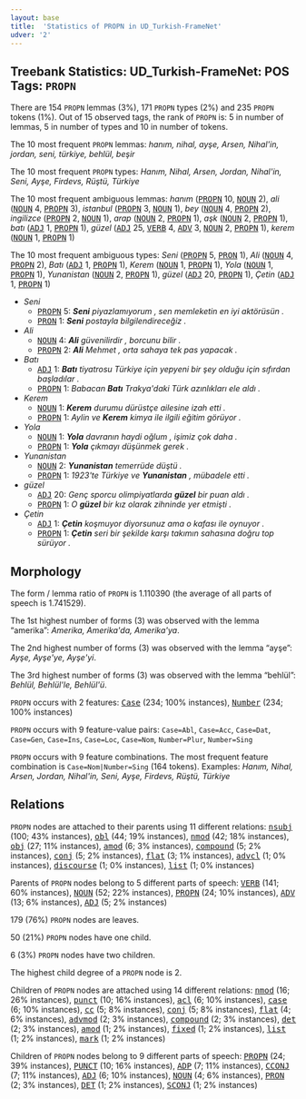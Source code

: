 ```yaml
---
layout: base
title:  'Statistics of PROPN in UD_Turkish-FrameNet'
udver: '2'
---
```


## Treebank Statistics: UD_Turkish-FrameNet: POS Tags: `PROPN`

There are 154 `PROPN` lemmas (3%), 171 `PROPN` types (2%) and 235 `PROPN` tokens (1%).
Out of 15 observed tags, the rank of `PROPN` is: 5 in number of lemmas, 5 in number of types and 10 in number of tokens.

The 10 most frequent `PROPN` lemmas: <em>hanım, nihal, ayşe, Arsen, Nihal'in, jordan, seni, türkiye, behlül, beşir</em>

The 10 most frequent `PROPN` types:  <em>Hanım, Nihal, Arsen, Jordan, Nihal'in, Seni, Ayşe, Firdevs, Rüştü, Türkiye</em>

The 10 most frequent ambiguous lemmas: <em>hanım</em> (<tt><a href="tr_framenet-pos-PROPN.html">PROPN</a></tt> 10, <tt><a href="tr_framenet-pos-NOUN.html">NOUN</a></tt> 2), <em>ali</em> (<tt><a href="tr_framenet-pos-NOUN.html">NOUN</a></tt> 4, <tt><a href="tr_framenet-pos-PROPN.html">PROPN</a></tt> 3), <em>istanbul</em> (<tt><a href="tr_framenet-pos-PROPN.html">PROPN</a></tt> 3, <tt><a href="tr_framenet-pos-NOUN.html">NOUN</a></tt> 1), <em>bey</em> (<tt><a href="tr_framenet-pos-NOUN.html">NOUN</a></tt> 4, <tt><a href="tr_framenet-pos-PROPN.html">PROPN</a></tt> 2), <em>ingilizce</em> (<tt><a href="tr_framenet-pos-PROPN.html">PROPN</a></tt> 2, <tt><a href="tr_framenet-pos-NOUN.html">NOUN</a></tt> 1), <em>arap</em> (<tt><a href="tr_framenet-pos-NOUN.html">NOUN</a></tt> 2, <tt><a href="tr_framenet-pos-PROPN.html">PROPN</a></tt> 1), <em>aşk</em> (<tt><a href="tr_framenet-pos-NOUN.html">NOUN</a></tt> 2, <tt><a href="tr_framenet-pos-PROPN.html">PROPN</a></tt> 1), <em>batı</em> (<tt><a href="tr_framenet-pos-ADJ.html">ADJ</a></tt> 1, <tt><a href="tr_framenet-pos-PROPN.html">PROPN</a></tt> 1), <em>güzel</em> (<tt><a href="tr_framenet-pos-ADJ.html">ADJ</a></tt> 25, <tt><a href="tr_framenet-pos-VERB.html">VERB</a></tt> 4, <tt><a href="tr_framenet-pos-ADV.html">ADV</a></tt> 3, <tt><a href="tr_framenet-pos-NOUN.html">NOUN</a></tt> 2, <tt><a href="tr_framenet-pos-PROPN.html">PROPN</a></tt> 1), <em>kerem</em> (<tt><a href="tr_framenet-pos-NOUN.html">NOUN</a></tt> 1, <tt><a href="tr_framenet-pos-PROPN.html">PROPN</a></tt> 1)

The 10 most frequent ambiguous types:  <em>Seni</em> (<tt><a href="tr_framenet-pos-PROPN.html">PROPN</a></tt> 5, <tt><a href="tr_framenet-pos-PRON.html">PRON</a></tt> 1), <em>Ali</em> (<tt><a href="tr_framenet-pos-NOUN.html">NOUN</a></tt> 4, <tt><a href="tr_framenet-pos-PROPN.html">PROPN</a></tt> 2), <em>Batı</em> (<tt><a href="tr_framenet-pos-ADJ.html">ADJ</a></tt> 1, <tt><a href="tr_framenet-pos-PROPN.html">PROPN</a></tt> 1), <em>Kerem</em> (<tt><a href="tr_framenet-pos-NOUN.html">NOUN</a></tt> 1, <tt><a href="tr_framenet-pos-PROPN.html">PROPN</a></tt> 1), <em>Yola</em> (<tt><a href="tr_framenet-pos-NOUN.html">NOUN</a></tt> 1, <tt><a href="tr_framenet-pos-PROPN.html">PROPN</a></tt> 1), <em>Yunanistan</em> (<tt><a href="tr_framenet-pos-NOUN.html">NOUN</a></tt> 2, <tt><a href="tr_framenet-pos-PROPN.html">PROPN</a></tt> 1), <em>güzel</em> (<tt><a href="tr_framenet-pos-ADJ.html">ADJ</a></tt> 20, <tt><a href="tr_framenet-pos-PROPN.html">PROPN</a></tt> 1), <em>Çetin</em> (<tt><a href="tr_framenet-pos-ADJ.html">ADJ</a></tt> 1, <tt><a href="tr_framenet-pos-PROPN.html">PROPN</a></tt> 1)


* <em>Seni</em>
  * <tt><a href="tr_framenet-pos-PROPN.html">PROPN</a></tt> 5: <em><b>Seni</b> piyazlamıyorum , sen memleketin en iyi aktörüsün .</em>
  * <tt><a href="tr_framenet-pos-PRON.html">PRON</a></tt> 1: <em><b>Seni</b> postayla bilgilendireceğiz .</em>
* <em>Ali</em>
  * <tt><a href="tr_framenet-pos-NOUN.html">NOUN</a></tt> 4: <em><b>Ali</b> güvenilirdir , borcunu bilir .</em>
  * <tt><a href="tr_framenet-pos-PROPN.html">PROPN</a></tt> 2: <em><b>Ali</b> Mehmet , orta sahaya tek pas yapacak .</em>
* <em>Batı</em>
  * <tt><a href="tr_framenet-pos-ADJ.html">ADJ</a></tt> 1: <em><b>Batı</b> tiyatrosu Türkiye için yepyeni bir şey olduğu için sıfırdan başladılar .</em>
  * <tt><a href="tr_framenet-pos-PROPN.html">PROPN</a></tt> 1: <em>Babacan <b>Batı</b> Trakya'daki Türk azınlıkları ele aldı .</em>
* <em>Kerem</em>
  * <tt><a href="tr_framenet-pos-NOUN.html">NOUN</a></tt> 1: <em><b>Kerem</b> durumu dürüstçe ailesine izah etti .</em>
  * <tt><a href="tr_framenet-pos-PROPN.html">PROPN</a></tt> 1: <em>Aylin ve <b>Kerem</b> kimya ile ilgili eğitim görüyor .</em>
* <em>Yola</em>
  * <tt><a href="tr_framenet-pos-NOUN.html">NOUN</a></tt> 1: <em><b>Yola</b> davranın haydi oğlum , işimiz çok daha .</em>
  * <tt><a href="tr_framenet-pos-PROPN.html">PROPN</a></tt> 1: <em><b>Yola</b> çıkmayı düşünmek gerek .</em>
* <em>Yunanistan</em>
  * <tt><a href="tr_framenet-pos-NOUN.html">NOUN</a></tt> 2: <em><b>Yunanistan</b> temerrüde düştü .</em>
  * <tt><a href="tr_framenet-pos-PROPN.html">PROPN</a></tt> 1: <em>1923'te Türkiye ve <b>Yunanistan</b> , mübadele etti .</em>
* <em>güzel</em>
  * <tt><a href="tr_framenet-pos-ADJ.html">ADJ</a></tt> 20: <em>Genç sporcu olimpiyatlarda <b>güzel</b> bir puan aldı .</em>
  * <tt><a href="tr_framenet-pos-PROPN.html">PROPN</a></tt> 1: <em>O <b>güzel</b> bir kız olarak zihninde yer etmişti .</em>
* <em>Çetin</em>
  * <tt><a href="tr_framenet-pos-ADJ.html">ADJ</a></tt> 1: <em><b>Çetin</b> koşmuyor diyorsunuz ama o kafası ile oynuyor .</em>
  * <tt><a href="tr_framenet-pos-PROPN.html">PROPN</a></tt> 1: <em><b>Çetin</b> seri bir şekilde karşı takımın sahasına doğru top sürüyor .</em>

## Morphology

The form / lemma ratio of `PROPN` is 1.110390 (the average of all parts of speech is 1.741529).

The 1st highest number of forms (3) was observed with the lemma “amerika”: <em>Amerika, Amerika'da, Amerika'ya</em>.

The 2nd highest number of forms (3) was observed with the lemma “ayşe”: <em>Ayşe, Ayşe'ye, Ayşe'yi</em>.

The 3rd highest number of forms (3) was observed with the lemma “behlül”: <em>Behlül, Behlül'le, Behlül'ü</em>.

`PROPN` occurs with 2 features: <tt><a href="tr_framenet-feat-Case.html">Case</a></tt> (234; 100% instances), <tt><a href="tr_framenet-feat-Number.html">Number</a></tt> (234; 100% instances)

`PROPN` occurs with 9 feature-value pairs: `Case=Abl`, `Case=Acc`, `Case=Dat`, `Case=Gen`, `Case=Ins`, `Case=Loc`, `Case=Nom`, `Number=Plur`, `Number=Sing`

`PROPN` occurs with 9 feature combinations.
The most frequent feature combination is `Case=Nom|Number=Sing` (164 tokens).
Examples: <em>Hanım, Nihal, Arsen, Jordan, Nihal'in, Seni, Ayşe, Firdevs, Rüştü, Türkiye</em>


## Relations

`PROPN` nodes are attached to their parents using 11 different relations: <tt><a href="tr_framenet-dep-nsubj.html">nsubj</a></tt> (100; 43% instances), <tt><a href="tr_framenet-dep-obl.html">obl</a></tt> (44; 19% instances), <tt><a href="tr_framenet-dep-nmod.html">nmod</a></tt> (42; 18% instances), <tt><a href="tr_framenet-dep-obj.html">obj</a></tt> (27; 11% instances), <tt><a href="tr_framenet-dep-amod.html">amod</a></tt> (6; 3% instances), <tt><a href="tr_framenet-dep-compound.html">compound</a></tt> (5; 2% instances), <tt><a href="tr_framenet-dep-conj.html">conj</a></tt> (5; 2% instances), <tt><a href="tr_framenet-dep-flat.html">flat</a></tt> (3; 1% instances), <tt><a href="tr_framenet-dep-advcl.html">advcl</a></tt> (1; 0% instances), <tt><a href="tr_framenet-dep-discourse.html">discourse</a></tt> (1; 0% instances), <tt><a href="tr_framenet-dep-list.html">list</a></tt> (1; 0% instances)

Parents of `PROPN` nodes belong to 5 different parts of speech: <tt><a href="tr_framenet-pos-VERB.html">VERB</a></tt> (141; 60% instances), <tt><a href="tr_framenet-pos-NOUN.html">NOUN</a></tt> (52; 22% instances), <tt><a href="tr_framenet-pos-PROPN.html">PROPN</a></tt> (24; 10% instances), <tt><a href="tr_framenet-pos-ADV.html">ADV</a></tt> (13; 6% instances), <tt><a href="tr_framenet-pos-ADJ.html">ADJ</a></tt> (5; 2% instances)

179 (76%) `PROPN` nodes are leaves.

50 (21%) `PROPN` nodes have one child.

6 (3%) `PROPN` nodes have two children.

The highest child degree of a `PROPN` node is 2.

Children of `PROPN` nodes are attached using 14 different relations: <tt><a href="tr_framenet-dep-nmod.html">nmod</a></tt> (16; 26% instances), <tt><a href="tr_framenet-dep-punct.html">punct</a></tt> (10; 16% instances), <tt><a href="tr_framenet-dep-acl.html">acl</a></tt> (6; 10% instances), <tt><a href="tr_framenet-dep-case.html">case</a></tt> (6; 10% instances), <tt><a href="tr_framenet-dep-cc.html">cc</a></tt> (5; 8% instances), <tt><a href="tr_framenet-dep-conj.html">conj</a></tt> (5; 8% instances), <tt><a href="tr_framenet-dep-flat.html">flat</a></tt> (4; 6% instances), <tt><a href="tr_framenet-dep-advmod.html">advmod</a></tt> (2; 3% instances), <tt><a href="tr_framenet-dep-compound.html">compound</a></tt> (2; 3% instances), <tt><a href="tr_framenet-dep-det.html">det</a></tt> (2; 3% instances), <tt><a href="tr_framenet-dep-amod.html">amod</a></tt> (1; 2% instances), <tt><a href="tr_framenet-dep-fixed.html">fixed</a></tt> (1; 2% instances), <tt><a href="tr_framenet-dep-list.html">list</a></tt> (1; 2% instances), <tt><a href="tr_framenet-dep-mark.html">mark</a></tt> (1; 2% instances)

Children of `PROPN` nodes belong to 9 different parts of speech: <tt><a href="tr_framenet-pos-PROPN.html">PROPN</a></tt> (24; 39% instances), <tt><a href="tr_framenet-pos-PUNCT.html">PUNCT</a></tt> (10; 16% instances), <tt><a href="tr_framenet-pos-ADP.html">ADP</a></tt> (7; 11% instances), <tt><a href="tr_framenet-pos-CCONJ.html">CCONJ</a></tt> (7; 11% instances), <tt><a href="tr_framenet-pos-ADJ.html">ADJ</a></tt> (6; 10% instances), <tt><a href="tr_framenet-pos-NOUN.html">NOUN</a></tt> (4; 6% instances), <tt><a href="tr_framenet-pos-PRON.html">PRON</a></tt> (2; 3% instances), <tt><a href="tr_framenet-pos-DET.html">DET</a></tt> (1; 2% instances), <tt><a href="tr_framenet-pos-SCONJ.html">SCONJ</a></tt> (1; 2% instances)

